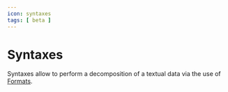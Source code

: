 ```yaml
---
icon: syntaxes
tags: [ beta ]
---
```

# Syntaxes

Syntaxes allow to perform a decomposition of a textual data via the use of [Formats](/concepts/recipes/formats/).
